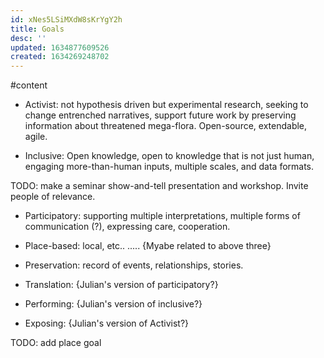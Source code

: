 ```yaml
---
id: xNes5LSiMXdW8sKrYgY2h
title: Goals
desc: ''
updated: 1634877609526
created: 1634269248702
---
```



#content

- Activist: not hypothesis driven but experimental research, seeking to change entrenched narratives, support future work by preserving information about threatened mega-flora. Open-source, extendable, agile. 

- Inclusive: Open knowledge, open to knowledge that is not just human, engaging more-than-human inputs, multiple scales, and data formats.

TODO: make a seminar show-and-tell presentation and workshop. Invite people of relevance. 

- Participatory: supporting multiple interpretations, multiple forms of communication (?), expressing care, cooperation. 

- Place-based: local, etc.. ..... {Myabe related to above three}

- Preservation: record of events, relationships, stories.

- Translation: {Julian's version of participatory?}

- Performing: {Julian's version of inclusive?}

- Exposing: {Julian's version of Activist?}

TODO: add place goal



